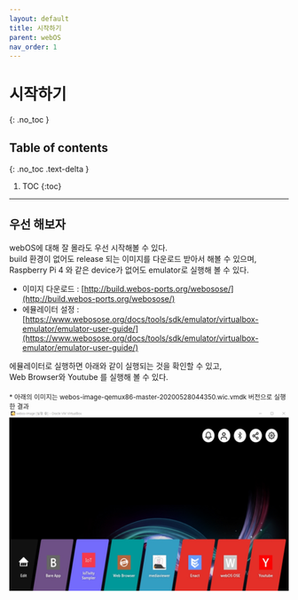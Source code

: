 ```yaml
---
layout: default
title: 시작하기
parent: webOS
nav_order: 1
---
```


# 시작하기
{: .no_toc }

## Table of contents
{: .no_toc .text-delta }

1. TOC
{:toc}

---

## 우선 해보자
webOS에 대해 잘 몰라도 우선 시작해볼 수 있다.<br>
build 환경이 없어도 release 되는 이미지를 다운로드 받아서 해볼 수 있으며,<br>
Raspberry Pi 4 와 같은 device가 없어도 emulator로 실행해 볼 수 있다.<br>
* 이미지 다운로드 : [http://build.webos-ports.org/webosose/](http://build.webos-ports.org/webosose/)
* 에뮬레이터 설정 : [https://www.webosose.org/docs/tools/sdk/emulator/virtualbox-emulator/emulator-user-guide/](https://www.webosose.org/docs/tools/sdk/emulator/virtualbox-emulator/emulator-user-guide/)

에뮬레이터로 실행하면 아래와 같이 실행되는 것을 확인할 수 있고,<br>
Web Browser와 Youtube 를 실행해 볼 수 있다.<br>
<br>
<small>* 아래의 이미지는 webos-image-qemux86-master-20200528044350.wic.vmdk 버전으로 실행한 결과</small>
![](./vbox_emulator_image.jpg)
